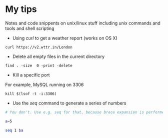 # My tips

Notes and code snippents on unix/linux stuff including unix commands and tools and shell scripting

* Using _curl_ to get a weather report (works on OS X)

```{console}
curl https://v2.wttr.in/London
```

* Delete all empty files in the current directory

```{console}
find . -size  0 -print -delete
```

* Kill a specific port

For example, MySQL running on 3306

```{console}
kill $(lsof -t -i:3306)
```

- Use the _seq_ command to generate a series of numbers

```sh
# You don't. Use e.g. seq for that, because brace expansion is performed before any other expansions and eval is evil :-)

a=5

seq 1 $a
```



